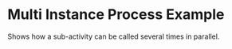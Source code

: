 # Multi Instance Process Example

Shows how a sub-activity can be called several times in parallel.
